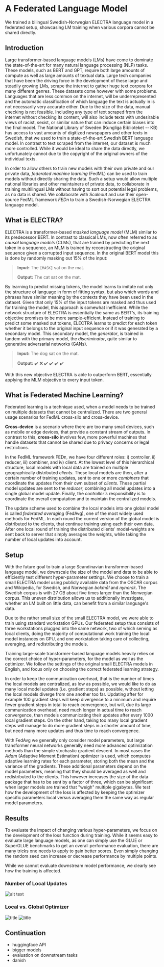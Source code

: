 # A Federated Language Model

We trained a bilingual Swedish-Norwegian ELECTRA language model in a federated
setup, showcasing LM training when various corpora cannot be shared directly.

## Introduction

Large transformer-based language models (LMs) have come to dominate the
state-of-the-art for many natural language processing (NLP) tasks.
These models, such as BERT and GPT, require both large amounts of compute as
well as large amounts of textual data.
Large tech companies that have been the driving force in the development of 
these large and steadily growing LMs, scrape the internet to gather huge text
corpora for many different genres.
These datasets come however with some problems.
Languages that are less common on the internet, will be underrepresented and
the automatic classification of which language the text is actually in is not
necessarily very accurate either.
Due to the size of the data, manual checking is not feasible.
Including any type of text scraped from the internet without checking its 
content, will also include texts with undesirable views of racist,
sexist, or similar nature that can induce certain biases into the final model.
The National Library of Sweden (Kungliga Biblioteket -- KB) has access to vast
amounts of digitized newspapers and other texts in Swedish, that we used to
train a state-of-the-art Swedish BERT language model.
In contrast to text scraped from the internet, our dataset is much more
controlled.
While it would be ideal to share the data directly, we unfortunately cannot due
to the copyright of the original owners of the individual texts.

In order to allow others to train new models with their own private and our
private data, _federated machine learning_ (FedML) can be used to train models
without directly sharing the data.
Such a setup would allow multiple national libraries and other maintainers of
private data, to collaborate in training multilingual LMs without having to 
sort out potential legal problems, as no data is shared.
We collaborate with _Scaleout_ and use their open-source FedML framework
_FEDn_ to train a Swedish-Norwegian ELECTRA language model.


## What is ELECTRA?

ELECTRA is a transformer-based _masked language model_ (MLM) similar to its
predecessor BERT.
In contrast to classical LMs, now often referred to as _causal language models_
(CLMs), that are trained by predicting the next token in a sequence, an MLM is
trained by reconstructing the original sequence given a corrupted input
sequence.
In the original BERT model this is done by randomly masking out 15% of the
input:

> __Input:__ The `[MASK]` sat on the mat.
>
> __Output:__ The cat sat on the mat.

By learning to predict missing tokens, the model learns to imitate not only the
structure of language in form of fitting syntax, but also which words and
phrases have similar meaning by the contexts they have been used in the
dataset.
Given that only 15% of the input tokens are masked and thus used for training
the model, this approach is somewhat inefficient.
While the network structure of ELECTRA is essentially the same as BERT's, its
training objective promises to be more sample-efficient.
Instead of training to predict some masked out tokens, ELECTRA learns to
predict for each token whether it belongs to the original input sequence or
if it was generated by a secondary model.
This secondary model, the _generator_, is trained in tandem with the primary
model, the _discriminator_, quite similar to generative adversarial networks
(GANs).


> __Input:__ The dog sat on the mat.
>
> __Output:__  ✔️ ❌ ✔️ ✔️ ✔️ ✔️

With this new objective ELECTRA is able to outperform BERT, essentially 
applying the MLM objective to every input token.

## What is Federated Machine Learning?

Federated learning is a technique used, when a model needs to be trained on
multiple datasets that cannot be centralized.
There are two general usage scenarios for FedML cross-silo and cross-device.

__Cross-device__ is a scenario where there are too many small devices, such as
mobile or edge devices, that provide a constant stream of outputs.
In contrast to this, __cross-silo__ involves few, more powerful machines that
handle datasets that cannot be shared due to privacy concerns or legal
restrictions.

In the FedML framework FEDn, we have four different roles: i) controller,
ii) reducer, iii) combiner, and iv) client.
At the lowest level of this hierarchical structure, local models with local
data are trained on multiple geographically distributed _clients_.
These local models are then, after a certain number of training updates, sent
to one or more _combiners_ that coordinate the updates from their own subset of
_clients_.
These partial model updates are sent to the _reducer_, combining all model
updates into a single global model update.
Finally, the _controller's_ responsibility is to coordinate the overall
computation and to maintain the centralized models.

The update scheme used to combine the local models into one global model is
called _federated averaging_ (FedAvg), one of the most widely used methods for
FedML.
In each round the current version of the global model is distributed to the
clients, that continue training using each their own data.
After one local round of training the distributed clients' model-weights are
sent back to server that simply averages the weights, while taking the number
of local updates into account.

## Setup

With the future goal to train a large Scandinavian transformer-based language
model, we downscale the size of the model and data to be able to efficiently
test different hyper-parameter settings.
We choose to train a small ELECTRA model using publicly available data from the
OSCAR corpus and Wikipedia, for Swedish, and Norwegian _bokmål_ and _nynorsk_.
The Swedish corpus is with 27 GB about five times larger than the 
Norwegian corpus.
This uneven distribution allows us to additionally investigate, whether an LM
built on little data, can benefit from a similar language's data.

Due to the rather small size of the small ELECTRA model, we were able to train
using standard workstation GPUs.
Our federated setup thus consists of three workstations plugged into the same
network, two of which serving as local clients, doing the majority of
computational work training the local model instances on GPU, and one
workstation taking care of collecting, averaging, and redistributing the
models.

Training large-scale transformer-based language models heavily relies on the
correct choice of hyper-parameters, for the model as well as the optimizer.
We follow the settings of the original small ELECTRA models in English, and
focus only on choosing the correct federated learning strategy.

In order to keep the communication overhead, that is the number of times the
local models are centralized, as low as possible, we would like to do as many
local model updates (i.e. gradient steps) as possible, without letting the 
local models diverge from one another too far.
Updating after for example 100 gradient steps will keep divergence to
a minimum and require fewer gradient steps in total to reach convergence, but
will, due its large communication overhead, need much longer in actual time to
reach convergence, than models communicating their updates after every 1000
local gradient steps.
On the other hand, taking too many local gradient steps will manage to do more
gradient steps in a shorter amount of time, but need many more updates and thus
time  to reach convergence.

With FedAvg we generally only consider model parameters, but large transformer
neural networks generally need more advanced optimization methods than the 
simple stochastic gradient descent.
In most cases the _Adam_ (Adaptive Moment Estimation) optimizer is used, which 
computes adaptive learning rates for each parameter, storing both the mean and
the variance of the gradients.
These additional parameters depend on the model parameters, meaning that they
should be averaged as well and redistributed to the clients.
This however increases the size of the data package that has to be sent by a
factor of three, which can be significant when larger models are trained that
"weigh" multiple gigabytes.
We test how the development of the loss is affected by keeping the optimizer
specific parameters local versus averaging them the same way as regular model
parameters.

## Results

To evaluate the impact of changing various hyper-parameters, we focus on the
development of the loss function during training.
While it seems easy to evaluate large language models, as one can simply use
the GLUE or SuperGLUE benchmarks to get an overall performance evaluation,
there are many tricks one needs to apply to gain better scores.
Even simply changing the random seed can increase or decrease performance by
multiple points.

While we cannot evaluate downstream model performance, we clearly see how the
training is affected.

### Number of Local Updates

![alt text](../logs/round_lengths_steps.png "my title")

### Local vs. Global Optimizer

![title](../figs/local_v_global_steps.png)
![title](../figs/local_v_global_time.png)




## Continuation

- huggingface API
- bigger models
- evaluation on downstream tasks
- danish


<!---
### ÖverLim

#### Swedish


| Model                                     |   aggregated_g |   mnli |   mrpc |   qnli |    qqp |   rte   |    sst |   stsb |   wnli |
|-------------------------------------------|----------------|--------|--------|--------|--------|---------|--------|--------|--------|
| electra.no.small                          |         65.61% | 66.45% | 79.59% | 78.23% | 39.75% |  66.30% | 80.19% | 71.47% | 42.86% |
| electra.sv.small                          |         66.76% | 69.27% | 79.15% | 78.29% | 39.50% |  66.30% | 82.73% | 67.42% | 51.43% |
| electra.sv+no.small.centralized           |         66.95% | 69.25% | 78.53% | 78.80% | 39.20% |  67.39% | 82.27% | 71.56% | 48.57% |
| electra.sv+no.small.federated             |         67.59% | 73.64% | 74.86% | 80.62% | 39.83% |  71.01% | 85.98% | 76.21% | 38.57% |
| bert-base-swedish-cased                   |         72.63% | 81.55% | 81.52% | 87.59% | 43.12% |  77.17% | 92.35% | 84.89% | 32.86% |
| bert-base-multilingual-cased              |         72.75% | 77.48% | 81.93% | 86.04% | 41.88% |  75.72% | 90.85% | 82.42% | 45.71% |
| nb-bert-base                              |         73.36% | 80.44% | 81.99% | 86.82% | 41.77% |  78.62% | 90.96% | 83.38% | 42.86% |


| Model                                     |   aggregated_s |   boolq |     cb |   copa |   rte   |
|-------------------------------------------|----------------|---------|--------|--------|---------|
| electra.sv.small                          |         50.31% |  62.57% | 36.77% | 49.37% |  52.54% |
| nb-bert-base                              |         52.34% |  62.57% | 32.78% | 65.82% |  48.19% |
| electra.sv+no.small.federated             |         53.97% |  62.54% | 56.51% | 44.30% |  52.54% |
| electra.no.small                          |         54.86% |  62.57% | 56.60% | 43.04% |  57.25% |
| electra.sv+no.small.centralized           |         59.76% |  62.57% | 65.16% | 54.43% |  56.88% |
| bert-base-multilingual-cased              |         62.96% |  69.13% | 63.42% | 51.90% |  67.39% |
| bert-base-swedish-cased                   |         64.53% |  68.71% | 73.73% | 49.37% |  66.30% |

#### Norwegian

| Model                                     |   aggregated_g |   mnli |   mrpc |   qnli |    qqp |   rte   |    sst |   stsb |   wnli |
|-------------------------------------------|----------------|--------|--------|--------|--------|---------|--------|--------|--------|
| electra.sv.small                          |         62.30% | 64.36% | 76.84% | 76.21% | 38.92% |  60.51% | 76.83% | 60.44% | 44.29% |
| electra.sv+no.small.centralized           |         63.89% | 67.22% | 76.80% | 76.55% | 38.64% |  62.68% | 79.14% | 62.96% | 47.14% |
| electra.no.small                          |         64.53% | 68.16% | 76.65% | 77.30% | 38.95% |  63.41% | 79.61% | 65.03% | 47.14% |
| electra.sv+no.small.federated             |         66.47% | 70.08% | 76.91% | 79.43% | 39.31% |  63.04% | 81.69% | 68.45% | 52.86% |
| bert-base-swedish-cased                   |         67.26% | 73.14% | 76.70% | 81.65% | 41.69% |  68.84% | 86.44% | 73.93% | 35.71% |
| bert-base-multilingual-cased              |         68.99% | 73.57% | 80.61% | 83.37% | 41.83% |  65.94% | 87.49% | 76.26% | 42.86% |
| nb-bert-base                              |         71.20% | 76.80% | 77.97% | 83.96% | 42.27% |  69.93% | 88.99% | 76.85% | 52.86% |

|   Model                                   |   aggregated_s |   boolq |     cb |   copa |   rte   |
|-------------------------------------------|----------------|---------|--------|--------|---------|
| electra.sv+no.small.federated             |         50.32% |  62.86% | 37.59% | 49.37% |  51.45% |
| electra.sv.small                          |         51.16% |  62.57% | 33.83% | 50.63% |  57.61% |
| electra.no.small                          |         51.30% |  62.57% | 32.78% | 51.90% |  57.97% |
| electra.sv+no.small.centralized           |         55.04% |  62.57% | 56.59% | 45.57% |  55.43% |
| bert-base-multilingual-cased              |         56.32% |  67.22% | 47.12% | 49.37% |  61.59% |
| bert-base-swedish-cased                   |         59.29% |  67.28% | 60.02% | 49.37% |  60.51% |
| nb-bert-base                              |         64.41% |  66.04% | 68.87% | 60.76% |  61.96% |

--->
